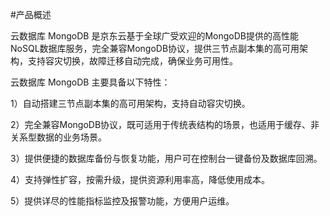 #产品概述

云数据库 MongoDB 是京东云基于全球广受欢迎的MongoDB提供的高性能NoSQL数据库服务，完全兼容MongoDB协议，提供三节点副本集的高可用架构，支持容灾切换，故障迁移自动完成，确保业务可用性。



云数据库 MongoDB 主要具备以下特性：

1）自动搭建三节点副本集的高可用架构，支持自动容灾切换。

2）完全兼容MongoDB协议，既可适用于传统表结构的场景，也适用于缓存、非关系型数据的业务场景。

3）提供便捷的数据库备份与恢复功能，用户可在控制台一键备份及数据库回溯。

4）支持弹性扩容，按需升级，提供资源利用率高，降低使用成本。

5）提供详尽的性能指标监控及报警功能，方便用户运维。
